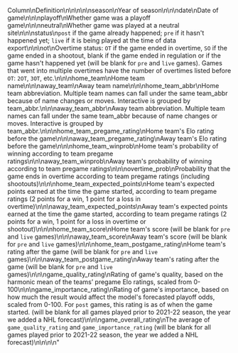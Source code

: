Column</th>\n<th>Definition</th>\n</tr>\n</thead>\n<tbody>\n<tr>\n<td>season</td>\n<td>Year of season</td>\n</tr>\n<tr>\n<td>date</td>\n<td>Date of game</td>\n</tr>\n<tr>\n<td>playoff</td>\n<td>Whether game was a playoff game</td>\n</tr>\n<tr>\n<td>neutral</td>\n<td>Whether game was played at a neutral site</td>\n</tr>\n<tr>\n<td>status</td>\n<td><code>post</code> if the game already happened; <code>pre</code> if it hasn't happened yet; <code>live</code> if it is being played at the time of data export</td>\n</tr>\n<tr>\n<td>ot</td>\n<td>Overtime status: <code>OT</code> if the game ended in overtime, <code>SO</code> if the game ended in a shootout, blank if the game ended in regulation or if the game hasn't happened yet (will be blank for <code>pre</code> and <code>live</code> games). Games that went into multiple overtimes have the number of overtimes listed before <code>OT</code>: <code>2OT</code>, <code>3OT</code>, etc.</td>\n</tr>\n<tr>\n<td>home_team</td>\n<td>Home team name</td>\n</tr>\n<tr>\n<td>away_team</td>\n<td>Away team name</td>\n</tr>\n<tr>\n<td>home_team_abbr</td>\n<td>Home team abbreviation. Multiple team names can fall under the same team_abbr because of name changes or moves. Interactive is grouped by team_abbr.</td>\n</tr>\n<tr>\n<td>away_team_abbr</td>\n<td>Away team abbreviation. Multiple team names can fall under the same team_abbr because of name changes or moves. Interactive is grouped by team_abbr.</td>\n</tr>\n<tr>\n<td>home_team_pregame_rating</td>\n<td>Home team's Elo rating before the game</td>\n</tr>\n<tr>\n<td>away_team_pregame_rating</td>\n<td>Away team's Elo rating before the game</td>\n</tr>\n<tr>\n<td>home_team_winprob</td>\n<td>Home team's probability of winning according to team pregame ratings</td>\n</tr>\n<tr>\n<td>away_team_winprob</td>\n<td>Away team's probability of winning according to team pregame ratings</td>\n</tr>\n<tr>\n<td>overtime_prob</td>\n<td>Probability that the game ends in overtime according to team pregame ratings (including shootouts)</td>\n</tr>\n<tr>\n<td>home_team_expected_points</td>\n<td>Home team's expected points earned at the time the game started, according to team pregame ratings (2 points for a win, 1 point for a loss in overtime)</td>\n</tr>\n<tr>\n<td>away_team_expected_points</td>\n<td>Away team's expected points earned at the time the game started, according to team pregame ratings (2 points for a win, 1 point for a loss in overtime or shootout)</td>\n</tr>\n<tr>\n<td>home_team_score</td>\n<td>Home team's score (will be blank for <code>pre</code> and <code>live</code> games)</td>\n</tr>\n<tr>\n<td>away_team_score</td>\n<td>Away team's score (will be blank for <code>pre</code> and <code>live</code> games)</td>\n</tr>\n<tr>\n<td>home_team_postgame_rating</td>\n<td>Home team's rating after the game (will be blank for <code>pre</code> and <code>live</code> games)</td>\n</tr>\n<tr>\n<td>away_team_postgame_rating</td>\n<td>Away team's rating after the game (will be blank for <code>pre</code> and <code>live</code> games)</td>\n</tr>\n<tr>\n<td>game_quality_rating</td>\n<td>Rating of game's quality, based on the harmonic mean of the teams’ pregame Elo ratings, scaled from 0-100</td>\n</tr>\n<tr>\n<td>game_importance_rating</td>\n<td>Rating of game's importance, based on how much the result would affect the model's forecasted playoff odds, scaled from 0-100. For <code>post</code> games, this rating is as of when the game started. (will be blank for all games played prior to 2021-22 season, the year we added a NHL forecast)</td>\n</tr>\n<tr>\n<td>game_overall_rating</td>\n<td>The average of <code>game_quality_rating</code> and <code>game_importance_rating</code> (will be blank for all games played prior to 2021-22 season, the year we added a NHL forecast)</td>\n</tr>\n</tbody>\n</table>\n</article>"
